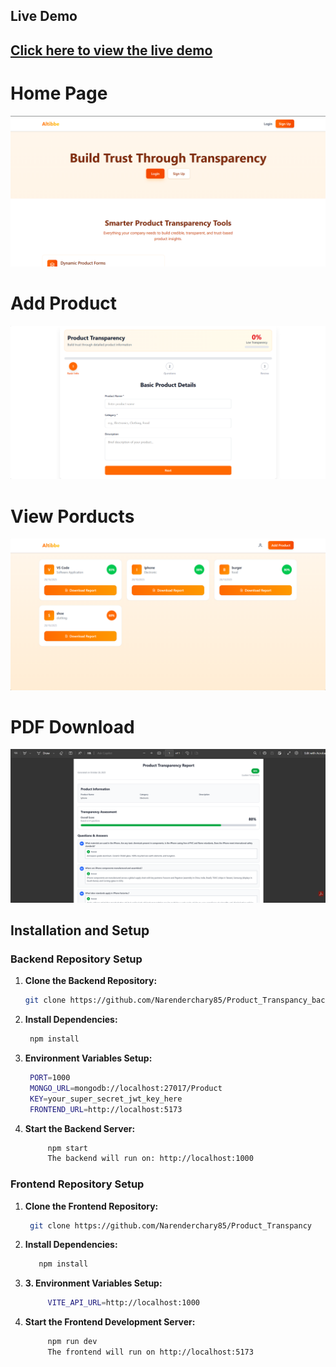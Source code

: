 <h2>Live Demo<h2>

[Click here to view the live demo](https://product-transpancy.onrender.com)
  
<h1>Home Page</h1>

![Alt Text](https://github.com/Narenderchary85/Product_Transpancy/blob/main/public/Homepage.png)

<h1>Add Product</h1>

![Alt Text](https://github.com/Narenderchary85/Product_Transpancy/blob/main/public/AddProduct.png)

<h1>View Porducts</h1>

![Alt Text](https://github.com/Narenderchary85/Product_Transpancy/blob/main/public/Product.png)

<h1>PDF Download</h1>

![Alt Text](https://github.com/Narenderchary85/Product_Transpancy/blob/main/public/PDF.png)

## Installation and Setup

### Backend Repository Setup

1. **Clone the Backend Repository:**
   ```bash
   git clone https://github.com/Narenderchary85/Product_Transpancy_backend
   
2.  **Install Dependencies:**
     ```bash
      npm install

3.  **Environment Variables Setup:**
     ```bash
      PORT=1000
      MONGO_URL=mongodb://localhost:27017/Product
      KEY=your_super_secret_jwt_key_here
      FRONTEND_URL=http://localhost:5173
     
5. **Start the Backend Server:**
     ```bash
          npm start
          The backend will run on: http://localhost:1000

### Frontend Repository Setup

1. **Clone the Frontend Repository:**
     ```bash
      git clone https://github.com/Narenderchary85/Product_Transpancy

2. **Install Dependencies:**
     ```bash
        npm install
3. **3.	Environment Variables Setup:**
     ```bash
          VITE_API_URL=http://localhost:1000

4. **Start the Frontend Development Server:**
     ```bash
          npm run dev
          The frontend will run on http://localhost:5173


